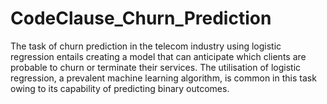 # CodeClause_Churn_Prediction
The task of churn prediction in the telecom industry using logistic regression entails creating a model that can anticipate which clients are probable to churn or terminate their services. The utilisation of logistic regression, a prevalent machine learning algorithm, is common in this task owing to its capability of predicting binary outcomes.
